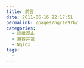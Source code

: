 ```yaml
---
title: 前言
date: 2011-06-16 22:17:51
permalink: /pages/ngc1e97b/
categories:
  - 运维观止
  - 兼容并包
  - Nginx
tags:
  - 
---
```

